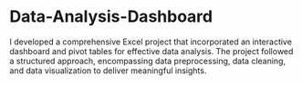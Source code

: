 # Data-Analysis-Dashboard
I developed a comprehensive Excel project that incorporated an interactive dashboard and pivot tables for effective data analysis. The project followed a structured approach, encompassing data preprocessing, data cleaning, and data visualization to deliver meaningful insights.
